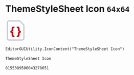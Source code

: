 # ThemeStyleSheet Icon `64x64`
<img src="/img/ThemeStyleSheet%20Icon.png" width=64 height=64>

``` CSharp
EditorGUIUtility.IconContent("ThemeStyleSheet Icon")
```
```
ThemeStyleSheet Icon
```
```
8155389506043278651
```
